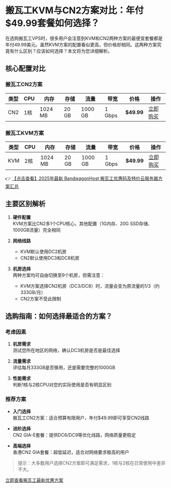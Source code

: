 # 搬瓦工KVM与CN2方案对比：年付$49.99套餐如何选择？

在选购搬瓦工VPS时，很多用户会注意到KVM和CN2两种方案的最便宜套餐都是年付49.99美元。虽然KVM方案的配置看似更高，但价格却相同。这两种方案究竟有什么区别？应该如何选择？本文将为您详细解析。

## 核心配置对比

### 搬瓦工CN2方案
| 类型 | CPU | 内存 | 存储 | 流量 | 带宽 | 价格 | 操作 |
|------|-----|------|------|------|------|------|------|
| CN2  | 1核 | 1024 MB | 20 GB | 1000 GB | 1 Gbps | **$49.99** | [立即购买](https://bit.ly/banwagon) |

### 搬瓦工KVM方案
| 类型 | CPU | 内存 | 存储 | 流量 | 带宽 | 价格 | 操作 |
|------|-----|------|------|------|------|------|------|
| KVM  | 2核 | 1024 MB | 20 GB | 1000 GB | 1 Gbps | **$49.99** | [立即购买](https://bit.ly/banwagon) |

👉 [【点击查看】2025年最新 BandwagonHost 搬瓦工优惠码及特价云服务器方案汇总](https://bit.ly/banwagon)

## 主要区别解析

1. **硬件配置**  
   KVM方案比CN2多1个CPU核心，其他配置（1G内存、20G SSD存储、1000GB流量）完全相同

2. **网络线路**  
   - KVM默认使用DC2机房
   - CN2默认使用DC3和DC8机房

3. **机房选择**  
   两种方案均可自由切换至9个机房，但需注意：
   - KVM方案选择CN2机房（DC3/DC8）时，流量会变为原流量的1/3（约333GB/月）
   - CN2方案不受此限制

## 选购指南：如何选择最适合的方案？

### 考虑因素
1. **机房需求**  
   测试您所在地区的网络，确认DC3机房是否是最佳选择

2. **流量需求**  
   评估每月333GB是否够用，还是需要完整的1000GB

3. **性能需求**  
   判断1核与2核CPU对您的实际使用是否有明显区别

### 推荐方案
- **入门选择**  
  搬瓦工CN2方案：适合预算有限用户，年付$49.99即可享受CN2线路

- **进阶选择**  
  CN2 GIA-E套餐：提供DC6/DC9等优化线路，网络质量更稳定

- **高端选择**  
  香港CN2 GIA套餐：超低延迟，适合对网络要求极高的用户

> 提示：大多数用户选择CN2方案即可满足需求，1核与2核在日常使用中差异不大。

[立即查看搬瓦工最新优惠方案](https://bit.ly/banwagon)